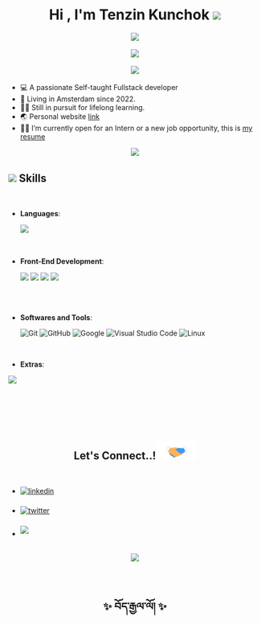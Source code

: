 <h1 align="center"><b>Hi , I'm Tenzin Kunchok </b><img src="https://media.giphy.com/media/hvRJCLFzcasrR4ia7z/giphy.gif" width="35"></h1>

<p align='center'>
  <img src = "https://github.com/Tenzijn/Tenzijn/assets/145247192/5a5c5ec3-1b93-4d2f-926c-e6d38f3fd0ea" > 
</p>

<picture>
<p align='center'>
  <img src = "https://github.com/Tenzijn/Tenzijn/assets/145247192/b2ae6fc9-43e9-4995-a0f0-709657d1f532" > 
</p>
</picture>

<p align='center'>
  <img src = "https://github.com/Tenzijn/Tenzijn/assets/145247192/5a5c5ec3-1b93-4d2f-926c-e6d38f3fd0ea" > 
</p>

- 💻 A passionate Self-taught Fullstack developer
- 📍 Living in Amsterdam since 2022.
- 👨‍🎓 Still in pursuit for lifelong learning.
- 🌏 Personal website [link](https://www.tenzinkunchok.tibet.dev)
- 🧑‍💻 I’m currently open for an Intern or a new job opportunity, this is [my resume](https://tibet.dev)


<p align='center'>
  <img src = "https://github.com/Tenzijn/Tenzijn/assets/145247192/5a5c5ec3-1b93-4d2f-926c-e6d38f3fd0ea" > 
</p>

## <img src="https://media2.giphy.com/media/QssGEmpkyEOhBCb7e1/giphy.gif?cid=ecf05e47a0n3gi1bfqntqmob8g9aid1oyj2wr3ds3mg700bl&rid=giphy.gif" width ="25"><b> Skills</b>

<br>


<p align="center">

- **Languages**:

  <img src='https://github.com/Tenzijn/Tenzijn/assets/145247192/2a5ab453-4759-4f89-80dc-e3526a86e055' width='50px'>

  
<br>   
    
- **Front-End Development**:

  <img src='https://github.com/Tenzijn/Tenzijn/assets/145247192/cdb6db5d-26ca-46ac-bfcc-42a1db7985d3' width='50px'>
  <img src='https://github.com/Tenzijn/Tenzijn/assets/145247192/8b872d1f-afc3-47b1-9fca-09edb2562cac' width='50px'>
  <img src='https://github.com/Tenzijn/Tenzijn/assets/145247192/e2365424-8a67-4960-bf0c-b7b2d269b2e0' width='50px'>
  <img src='https://github.com/Tenzijn/Tenzijn/assets/145247192/23367465-a7d8-4228-a47f-7aa4f2acf7ed' width='50px'>


<br>

<br>

- **Softwares and Tools**:

  ![Git](https://img.shields.io/badge/git-%23F05033.svg?style=for-the-badge&logo=git&logoColor=white)
  ![GitHub](https://img.shields.io/badge/github-%23121011.svg?style=for-the-badge&logo=github&logoColor=white)
  ![Google](https://img.shields.io/badge/google-%234285F4.svg?style=for-the-badge&logo=google&logoColor=white)
  ![Visual Studio Code](https://img.shields.io/badge/Visual%20Studio%20Code-0078d7.svg?style=for-the-badge&logo=visual-studio-code&logoColor=white)
  ![Linux](https://img.shields.io/badge/Linux-FCC624?style=for-the-badge&logo=linux&logoColor=black)

<br>

- **Extras**:

 <img src='https://github.com/Tenzijn/Tenzijn/assets/145247192/915c5a86-2afa-4918-af45-89a6702121d8' width='50px'>
</p>

<br>
<div align='center'>

  <br>
<br>
<br>

## <b> Let's Connect..!</b><img src="https://github.com/0xAbdulKhalid/0xAbdulKhalid/raw/main/assets/mdImages/handshake.gif" width ="80">

<br>
<div align='left'>

<ul>

<li>
<a href="https://www.linkedin.com/in/tenzin-kunchok-669592240/" target="_blank">
<img src="https://img.shields.io/badge/linkedin:  0xabdulkhalid-%2300acee.svg?color=405DE6&style=for-the-badge&logo=linkedin&logoColor=white" alt=linkedin style="margin-bottom: 5px;"/>
</a>
</li>

<br>

<li>
<a href="https://twitter.com/Tenzin7623" target="_blank">
<img src="https://img.shields.io/badge/twitter:  0xabdulkhalid-%2300acee.svg?color=1DA1F2&style=for-the-badge&logo=twitter&logoColor=white" alt=twitter style="margin-bottom: 5px;"/>
</a>
</li>

<br>

<li>
<a href="mailto:tenzinkunchok@tibet.dev" target="_blank">
<img src="https://img.shields.io/badge/gmail:  0xabdulkhalid-%23EA4335.svg?style=for-the-badge&logo=gmail&logoColor=white" t=mail style="margin-bottom: 5px;" />
</a>
</li>
	
</ul>
</div>

<br>
<img src="https://user-images.githubusercontent.com/73097560/115834477-dbab4500-a447-11eb-908a-139a6edaec5c.gif">
<br>

<br>
<br>

## <b>✨ བོད་རྒྱལ་ལོ། ✨</b>

</div>
<!---
Tenzijn/Tenzijn is a ✨ special ✨ repository because its `README.md` (this file) appears on your GitHub profile.
You can click the Preview link to take a look at your changes.
--->
